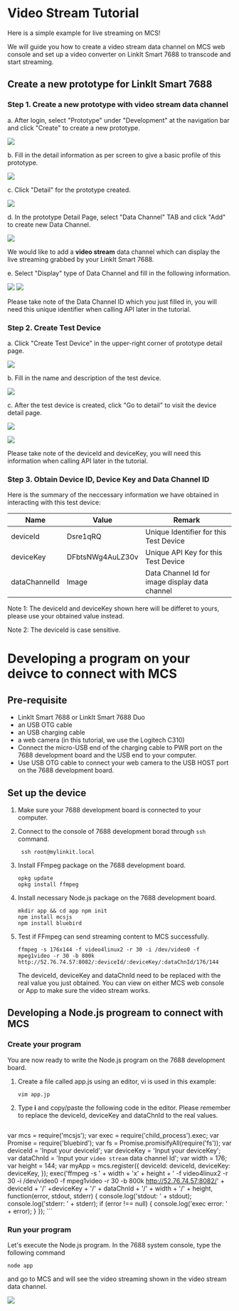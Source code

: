 # Video Stream Tutorial 

Here is a simple example for live streaming on MCS! 

We will guide you how to create a video stream data channel on MCS web console and set up a video converter on LinkIt Smart 7688 to transcode and start streaming.

## Create a new prototype for LinkIt Smart 7688

### Step 1. Create a new prototype with video stream data channel 

a. After login, select "Prototype" under "Development" at the navigation bar and click "Create" to create a new prototype. 

![](../images/Linkit_ONE/img_linkitone_02.png)

b. Fill in the detail information as per screen to give a basic profile of this prototype.

![](../images/7688/img_7688_03.png)

c. Click "Detail" for the prototype created.

![](../images/7688/img_7688_04.png)

d. In the prototype Detail Page, select "Data Channel" TAB and click "Add" to create new Data Channel.

![](../images/7688/img_7688_05.png)

We would like to add a **video stream** data channel which can display the live streaming grabbed by your LinkIt Smart 7688. 

e. Select "Display" type of Data Channel and fill in the following information.

![](../images/Linkit_ONE/img_linkitone_06.png)
![](../images/7688/img_7688_51.png)

Please take note of the Data Channel ID which you just filled in, you will need this unique identifier when calling API later in the tutorial.

### Step 2. Create Test Device

a. Click "Create Test Device" in the upper-right corner of prototype detail page. 

![](../images/7688/img_7688_52.png)

b. Fill in the name and description of the test device. 

![](../images/7688/img_7688_53.png)

c. After the test device is created, click "Go to detail" to visit the device detail page. 

![](../images/Linkit_ONE/img_linkitone_13.png)

![](../images/7688/img_7688_54.png)

Please take note of the deviceId and deviceKey, you will need this information when calling API later in the tutorial.

### Step 3. Obtain Device ID, Device Key and Data Channel ID

Here is the summary of the neccessary information we have obtained in interacting with this test device:

| Name | Value | Remark |
| --- | --- | --- |
| deviceId | Dsre1qRQ | Unique Identifier for this Test Device |
| deviceKey | DFbtsNWg4AuLZ30v  | Unique API Key for this Test Device |
| dataChannelId | Image | Data Channel Id for image display data channel|

Note 1: The deviceId and deviceKey shown here will be differet to yours, please use your obtained value instead.

Note 2: The deviceId is case sensitive.


# Developing a program on your deivce to connect with MCS

## Pre-requisite

* LinkIt Smart 7688 or LinkIt Smart 7688 Duo
* an USB OTG cable
* an USB charging cable
* a web camera (in this tutorial, we use the Logitech C310)
* Connect the micro-USB end of the charging cable to PWR port on the 7688 development board and the USB end to your computer.
* Use USB OTG cable to connect your web camera to the USB HOST port on the 7688 development board.

	
## Set up the device

1. Make sure your 7688 development board is connected to your computer.
2. Connect to the console of 7688 development borad through `ssh` command. 

	```
	 ssh root@mylinkit.local
	```
	 
3. Install FFmpeg package on the 7688 development board.

	```
	opkg update
	opkg install ffmpeg
	```
	
4. Install necessary Node.js package on the 7688 development board. 

	```
	mkdir app && cd app npm init
	npm install mcsjs
	npm install bluebird
	```

5. Test if FFmpeg can send streaming content to MCS successfully. 

	```
	ffmpeg -s 176x144 -f video4linux2 -r 30 -i /dev/video0 -f mpeg1video -r 30 -b 800k http://52.76.74.57:8082/:deviceId/:deviceKey/:dataChnId/176/144
	```
	The deviceId, deviceKey and dataChnId need to be replaced with the real value you just obtained.
	You can view on either MCS web console or App to make sure the video stream works. 
	
## Developing a Node.js progream to connect with MCS

### Create your program

You are now ready to write the Node.js program on the 7688 development board.

1. Create a file called app.js using an editor, vi is used in this example:

	```
	vim app.jp
	```

2. Type **i** and copy/paste the following code in the editor. Please remember to replace the deviceId, deviceKey and dataChnId to the real values. 

	```
var mcs = require('mcsjs');
var exec = require('child_process').exec;
var Promise = require('bluebird');
var fs = Promise.promisifyAll(require('fs'));
var deviceId = 'Input your deviceId';
var deviceKey = 'Input your deviceKey';
var dataChnId = 'Input your `video stream` data channel Id';
var width = 176;
var height = 144;
var myApp = mcs.register({
  deviceId: deviceId,
  deviceKey: deviceKey,
});
exec('ffmpeg -s ' + width + 'x' + height + ' -f video4linux2 -r 30 -i /dev/video0 -f mpeg1video -r 30 -b 800k http://52.76.74.57:8082/' + deviceId + '/' +deviceKey + '/' + dataChnId + '/' + width + '/' + height, function(error, stdout, stderr) {
  console.log('stdout: ' + stdout);
  console.log('stderr: ' + stderr);
  if (error !== null) {
    console.log('exec error: ' + error);
  }
});
	```

### Run your program

Let's execute the Node.js program. In the 7688 system console, type the following command

```
node app
```

and go to MCS and will see the video streaming shown in the video stream data channel. 

![](../images/7688/img_7688_55.png)